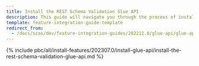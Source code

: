 ```yaml
---
title: Install the REST Schema Validation Glue API
description: This guide will navigate you through the process of installing and configuring the REST Schema Validation feature in Spryker OS.
template: feature-integration-guide-template
redirect_from:
  - /docs/scos/dev/feature-integration-guides/202212.0/glue-api/glue-api-rest-schema-validation-feature-integration.html
---
```


{% include pbc/all/install-features/202307.0/install-glue-api/install-the-rest-schema-validation-glue-api.md %} <!-- To edit, see /_includes/pbc/all/install-features/202307.0/install-glue-api/install-the-rest-schema-validation-glue-api.md -->
